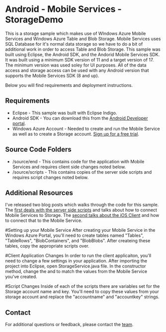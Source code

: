 ﻿# Android - Mobile Services - StorageDemo
This is a storage sample which makes use of WIndows Azure Mobile Services and Windows Azure Table and Blob Storage.  Mobile Services uses SQL Database for it's normal data storage so we have to do a bit of additional work in order to access Table and Blob Storage.  This sample was built using Eclipse, the Android SDK, and the Andorid Mobile Services SDK.  It was built using a minimum SDK version of 11 and a target version of 17.  The minimum version was used soley for UI purposes.  All of the data access and storage access can be used with any Android version that supports the Mobile Services SDK (8 and up).

Below you will find requirements and deployment instructions.

## Requirements
* Eclipse - This sample was built with Eclipse Indigo.
* Android SDK - You can download this from the [Android Developer portal](http://developer.android.com/sdk/index.html).
* Windows Azure Account - Needed to create and run the Mobile Service as well as to create a Storage account.  [Sign up for a free trial](https://www.windowsazure.com/en-us/pricing/free-trial/).

## Source Code Folders
* /source/end - This contains code for the application with Mobile Services and requires client side changes noted below.
* /source/scripts - This contains copies of the server side scripts and requires script changes noted below.

## Additional Resources
I've released two blog posts which walks through the code for this sample.  The [first deals with the server side scripts](http://chrisrisner.com/Mobile-Services-and-Windows-Azure-Storage) and talks about how to connect Mobile Services to Storage.  The [second talks about the iOS Client](http://chrisrisner.com/Android-and-Mobile-Services-and-Windows-Azure-Storage) and how to connect that to the Mobile Service.


#Setting up your Mobile Service
After creating your Mobile Service in the Windows Azure Portal, you'll need to create tables named "Tables", "TableRows", "BlobContainers", and "BlobBlobs".  After createing these tables, copy the appropriate scripts over.

#Client Application Changes
In order to run the client applicaiton, you'll need to change a few settings in your application.  After importing the project into Eclipse, open StorageService.java file.  In the constructor method, change the <mobileserviceurl> and <applicationkey> to match the values from the Mobile Service you've created.

#Script Changes
Inside of each of the scripts there are variables set for the Storage account name and key.  You'll need to copy these values from your storage account and replace the "accountname" and "accountkey" strings.

## Contact

For additional questions or feedback, please contact the [team](mailto:chrisner@microsoft.com).